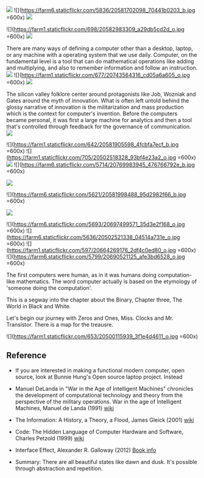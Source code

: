 ![](https://farm1.staticflickr.com/745/20582176698_da51529e9a_o.jpg)
![](https://farm6.staticflickr.com/5836/20581702098_70441b0203_b.jpg =600x)
![](https://farm1.staticflickr.com/696/20743896756_0757ce5d09_b.jpg)

![](https://farm1.staticflickr.com/698/20582983309_a29db5cd2d_o.jpg =600x)
![](https://farm1.staticflickr.com/745/20582176698_da51529e9a_o.jpg)

There are many ways of defining a computer other than a desktop, laptop, or any machine with a operating system that we use daily. Computer, on the fundamental level is a tool that can do mathematical operations like adding and multiplying, and also to remember information and follow an instruction. 
![](https://farm1.staticflickr.com/745/20582176698_da51529e9a_o.jpg)
![](https://farm1.staticflickr.com/677/20743564316_cd05a6a605_o.jpg =600x)
![](https://farm1.staticflickr.com/745/20582176698_da51529e9a_o.jpg)

The silicon valley folklore center around protagonists like Job, Wozniak and Gates around the myth of innovation. What is often left untold behind the glossy narrative of innovation is the militarization and mass production which is the context for computer's invention. Before the computers became personal, it was first a large machine for analytics and then a tool that's controlled through feedback for the governance of communication.  
![](https://farm1.staticflickr.com/745/20582176698_da51529e9a_o.jpg)

![](https://farm1.staticflickr.com/642/20581905598_4fcbfa7ecf_b.jpg =600x)
![](https://farm1.staticflickr.com/705/20502518328_93bf4e23a2_o.jpg =600x)
![](https://farm1.staticflickr.com/745/20582176698_da51529e9a_o.jpg)
![](https://farm6.staticflickr.com/5714/20769983945_476766792e_b.jpg =600x)

![](https://farm1.staticflickr.com/745/20582176698_da51529e9a_o.jpg)
 
![](https://farm6.staticflickr.com/5621/20581998488_95d2982f66_b.jpg =600x)


![](https://farm1.staticflickr.com/745/20582176698_da51529e9a_o.jpg)
 
![](https://farm6.staticflickr.com/5693/20697499571_35d3e2f168_o.jpg =600x) 
![](https://farm6.staticflickr.com/5636/20502521338_04514a731e_o.jpg =600x)
![](https://farm1.staticflickr.com/597/20664269176_2df4c0ed80_o.jpg =600x)
![](https://farm6.staticflickr.com/5799/20690521125_afe3bd6528_o.jpg =600x)

The first computers were human, as in it was humans doing computation- like mathematics. The word computer actually is based on the etymology of 'someone doing the computation'. 

This is a segway into the chapter about the Binary, Chapter three, The World in Black and White.  




Let's begin our journey with Zeros and Ones, Miss. Clocks and Mr. Transistor. 
There is a map for the treausre. 

![](https://farm1.staticflickr.com/653/20500115939_3f1e4d4611_o.jpg =600x)



## Reference

- If you are interested in making a functional modern computer, open source, look at Bunnie Hung's Open source laptop project. Instead 

- Manuel DeLanda in "War in the Age of Intelligent Machines" chronicles the development of computational technology and theory from the perspective of the military operations. War in the age of Intelligent Machines, Manuel de Landa (1991) [wiki](https://en.wikipedia.org/wiki/War_in_the_Age_of_Intelligent_Machines)
- The Information: A History, a Theory, a Flood, James Gleick (2001) [wiki](https://en.wikipedia.org/wiki/The_Information:_A_History,_a_Theory,_a_Flood)
- Code: The Hidden Language of Computer Hardware and Software,  Charles Petzold (1999) [wiki](https://en.wikipedia.org/wiki/Code:_The_Hidden_Language_of_Computer_Hardware_and_Software)
- Interface Effect,  Alexander R. Galloway (2012) [Book info](http://www.polity.co.uk/book.asp?ref=9780745662527)
- Summary: 
There are all beautiful states like dawn and dusk. It's possible through abstraction and repetition. 
  